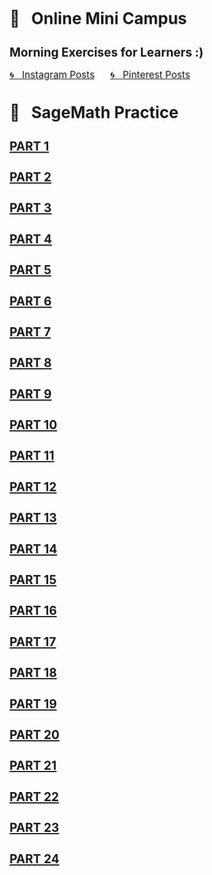 
# &#x1F4D1; &nbsp; Online Mini Campus 
## Morning Exercises for Learners :)

<a href="https://www.instagram.com/olga.belitskaya/" style="font-size:120%;">&#x1F300; &nbsp; Instagram Posts</a> &nbsp; &nbsp; &nbsp; <a href="https://www.pinterest.ru/olga_belitskaya/code-style/" style="font-size:120%;">&#x1F300; &nbsp; Pinterest Posts</a>

# &#x1F4D1; &nbsp; SageMath Practice

## [PART 1](https://olgabelitskaya.github.io/sage.html)

## [PART 2](https://olgabelitskaya.github.io/sage2.html)

## [PART 3](https://olgabelitskaya.github.io/sage3.html)

## [PART 4](https://olgabelitskaya.github.io/sage4.html)

## [PART 5](https://olgabelitskaya.github.io/sage5.html)

## [PART 6](https://olgabelitskaya.github.io/sage6.html)

## [PART 7](https://olgabelitskaya.github.io/sage7.html)

## [PART 8](https://olgabelitskaya.github.io/sage8.html)

## [PART 9](https://olgabelitskaya.github.io/sage9.html)

## [PART 10](https://olgabelitskaya.github.io/sage10.html)

## [PART 11](https://olgabelitskaya.github.io/sage11.html)

## [PART 12](https://olgabelitskaya.github.io/sage12.html)

## [PART 13](https://olgabelitskaya.github.io/sage13.html)

## [PART 14](https://olgabelitskaya.github.io/sage14.html)

## [PART 15](https://olgabelitskaya.github.io/sage15.html)

## [PART 16](https://olgabelitskaya.github.io/sage16.html)

## [PART 17](https://olgabelitskaya.github.io/sage17.html)

## [PART 18](https://olgabelitskaya.github.io/sage18.html)

## [PART 19](https://olgabelitskaya.github.io/sage19.html)

## [PART 20](https://olgabelitskaya.github.io/sage20.html)

## [PART 21](https://olgabelitskaya.github.io/sage21.html)

## [PART 22](https://olgabelitskaya.github.io/sage22.html)

## [PART 23](https://olgabelitskaya.github.io/sage23.html)

## [PART 24](https://olgabelitskaya.github.io/sage24.html)
